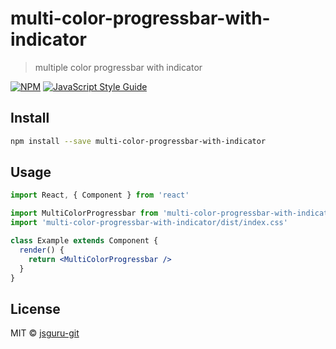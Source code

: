 # multi-color-progressbar-with-indicator

> multiple color progressbar with indicator

[![NPM](https://img.shields.io/npm/v/multi-color-progressbar-with-indicator.svg)](https://www.npmjs.com/package/multi-color-progressbar-with-indicator) [![JavaScript Style Guide](https://img.shields.io/badge/code_style-standard-brightgreen.svg)](https://standardjs.com)

## Install

```bash
npm install --save multi-color-progressbar-with-indicator
```

## Usage

```jsx
import React, { Component } from 'react'

import MultiColorProgressbar from 'multi-color-progressbar-with-indicator'
import 'multi-color-progressbar-with-indicator/dist/index.css'

class Example extends Component {
  render() {
    return <MultiColorProgressbar />
  }
}
```

## License

MIT © [jsguru-git](https://github.com/jsguru-git)
